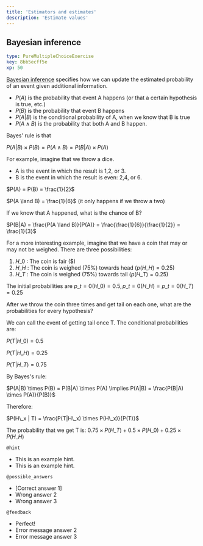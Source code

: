 ```yaml
---
title: 'Estimators and estimates'
description: 'Estimate values'
---
```


## Bayesian inference

```yaml
type: PureMultipleChoiceExercise
key: 8bb5ecff5e
xp: 50
```

[Bayesian inference](https://en.wikipedia.org/wiki/Bayesian_inference) specifies how we can update the estimated probability of an event given additional information. 

- $P(A)$ is the probability that event A happens (or that a certain hypothesis is true, etc.)
- $P(B)$ is the probability that event B happens
- $P(A|B)$ is the conditional probability of A, when we know that B is true
- $P(A \land B)$ is the probability that both A and B happen.

Bayes' rule is that 

$P(A|B) \times P(B) = P(A \land B) = P(B|A) \times P(A)$

For example, imagine that we throw a dice. 

- A is the event in which the result is 1,2, or 3.
- B is the event in which the result is even: 2,4, or 6.

$P(A) = P(B) = \frac{1}{2}$

$P(A \land B) = \frac{1}{6}$ (it only happens if we throw a two)

If we know that A happened, what is the chance of B?

$P(B|A) = \frac{P(A \land B)}{P(A)} = \frac{\frac{1}{6}}{\frac{1}{2}} = \frac{1}{3}$

For a more interesting example, imagine that we have a coin that may or may not be weighed. There are three possibilities:

1. $H\_0$ : The coin is fair ($)
1. $H\_H$ : The coin is weighed (75%) towards head ($p(H\_H) = 0.25$)
1. $H\_T$ : The coin is weighed (75%) towards tail ($p(H\_T) = 0.25$)

The initial probabilities are $p\_{t=0}(H\_0) = 0.5, p\_{t=0}(H\_H) = p\_{t=0}(H\_T) = 0.25$

After we throw the coin three times and get tail on each one, what are the probabilities for every hypothesis?

We can call the event of getting tail once T. The conditional probabilities are:

$P(T | H\_0) = 0.5$

$P(T | H\_H) = 0.25$

$P(T | H\_T) = 0.75$

By Bayes's rule:

$P(A|B) \times P(B) = P(B|A) \times P(A) \implies P(A|B) = \frac{P(B|A) \times P(A)}{P(B)}$

Therefore:

$P(H\_x | T) = \frac{P(T|H\_x) \times P(H\_x)}{P(T)}$

The probability that we get T is: $0.75 \times P(H\_T) + 0.5 \times P(H\_0) + 0.25 \times P(H\_H)$





`@hint`
<!-- Examples of good hints: https://instructor-support.datacamp.com/en/articles/2379164-hints-best-practices. -->
- This is an example hint.
- This is an example hint.

`@possible_answers`
- [Correct answer 1]
- Wrong answer 2
- Wrong answer 3

`@feedback`
<!-- Examples of good feedback messages: https://instructor-support.datacamp.com/en/articles/2299773-exercise-success-messages.  -->
- Perfect!
- Error message answer 2
- Error message answer 3
